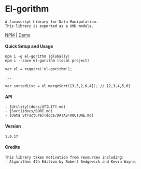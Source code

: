# El-gorithm 
    A Javascript Library for Data Manipulation.
    This library is exported as a UMD module.

[NPM](https://www.npmjs.com/package/el-gorithm) | [Demo](https://www.npmjs.com/package/el-gorithm)

#### Quick Setup and Usage
    npm i -g el-gorithm (globally)
    npm i --save el-gorithm (local project)
    
    var el = require('el-gorithm');
    
    ...
    
    var sortedList = el.mergeSort([3,5,2,6,4]); // [2,3,4,5,6]
    
#### API
    - [Utility](docs/UTILITY.md)
    - [Sort](docs/SORT.md)
    - [Data Structure](docs/DATASTRUCTURE.md)
    
#### Version
    1.0.17
    
#### Credits
    This library takes motivation from resources including:
    - Algorithms 4th Edition by Robert Sedgewick and Kevin Wayne.
    